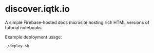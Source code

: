 # discover.iqtk.io

A simple Firebase-hosted docs microsite hosting rich HTML versions of tutorial notebooks.

Example deployment usage:

```bash
./deploy.sh
```

